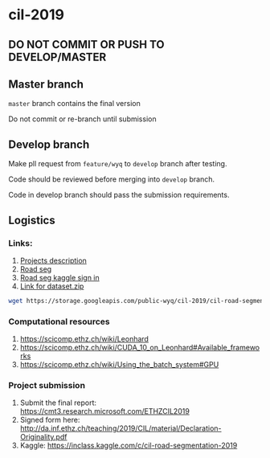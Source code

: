 # cil-2019

## __DO NOT COMMIT OR PUSH TO DEVELOP/MASTER__

## Master branch

`master` branch contains the final version

Do not commit or re-branch until submission

## Develop branch


Make pll request from `feature/wyq` to `develop` branch after testing.

Code should be reviewed before merging into `develop` branch.

Code in develop branch should pass the submission requirements.

## Logistics

### Links:

1. [Projects description](http://da.inf.ethz.ch/teaching/2019/CIL/project.php)
2. [Road seg](https://inclass.kaggle.com/c/cil-road-segmentation-2019)
3. [Road seg kaggle sign in](https://www.kaggle.com/t/c83d1c6de17c433ca64b3a9174205c44)
4. [Link for dataset.zip](https://storage.googleapis.com/public-wyq/cil-2019/cil-road-segmentation-2019.zip)

```bash
wget https://storage.googleapis.com/public-wyq/cil-2019/cil-road-segmentation-2019.zip
```

### Computational resources

1. https://scicomp.ethz.ch/wiki/Leonhard
2. https://scicomp.ethz.ch/wiki/CUDA_10_on_Leonhard#Available_frameworks
3. https://scicomp.ethz.ch/wiki/Using_the_batch_system#GPU

### Project submission

1. Submit the final report: https://cmt3.research.microsoft.com/ETHZCIL2019
2. Signed form here: http://da.inf.ethz.ch/teaching/2019/CIL/material/Declaration-Originality.pdf
3. Kaggle: https://inclass.kaggle.com/c/cil-road-segmentation-2019
